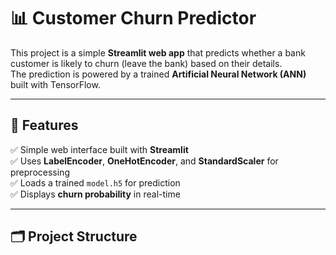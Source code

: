 # 📊 Customer Churn Predictor

This project is a simple **Streamlit web app** that predicts whether a bank customer is likely to churn (leave the bank) based on their details.  
The prediction is powered by a trained **Artificial Neural Network (ANN)** built with TensorFlow.

---

## 🚀 Features

✅ Simple web interface built with **Streamlit**  
✅ Uses **LabelEncoder**, **OneHotEncoder**, and **StandardScaler** for preprocessing  
✅ Loads a trained `model.h5` for prediction  
✅ Displays **churn probability** in real-time  

---

## 🗂️ Project Structure

